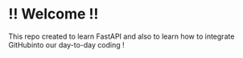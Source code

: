 # !! Welcome !! <br>
This repo created to learn FastAPI and also to learn how to integrate GitHubinto our day-to-day coding !

